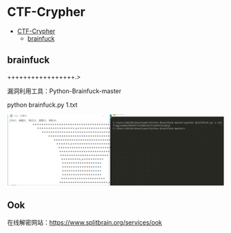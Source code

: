 # CTF-Crypher

- [CTF-Crypher](#CTF-Crypher)
    - [brainfuck](#brainfuck)



## brainfuck

 +++++++++++++++++.>

漏洞利用工具：Python-Brainfuck-master

python brainfuck.py 1.txt

![image](./img/brainfuck.png)

## Ook

在线解密网站：https://www.splitbrain.org/services/ook